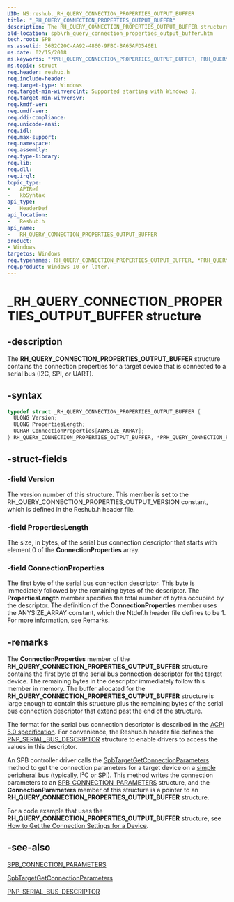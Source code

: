 ```yaml
---
UID: NS:reshub._RH_QUERY_CONNECTION_PROPERTIES_OUTPUT_BUFFER
title: "_RH_QUERY_CONNECTION_PROPERTIES_OUTPUT_BUFFER"
description: The RH_QUERY_CONNECTION_PROPERTIES_OUTPUT_BUFFER structure contains the connection properties for a target device that is connected to a serial bus (I2C, SPI, or UART).
old-location: spb\rh_query_connection_properties_output_buffer.htm
tech.root: SPB
ms.assetid: 36B2C20C-AA92-4860-9FBC-BA65AFD546E1
ms.date: 02/15/2018
ms.keywords: "*PRH_QUERY_CONNECTION_PROPERTIES_OUTPUT_BUFFER, PRH_QUERY_CONNECTION_PROPERTIES_OUTPUT_BUFFER, PRH_QUERY_CONNECTION_PROPERTIES_OUTPUT_BUFFER structure pointer [Buses], RH_QUERY_CONNECTION_PROPERTIES_OUTPUT_BUFFER, RH_QUERY_CONNECTION_PROPERTIES_OUTPUT_BUFFER structure [Buses], SPB.rh_query_connection_properties_output_buffer, _RH_QUERY_CONNECTION_PROPERTIES_OUTPUT_BUFFER, reshub/PRH_QUERY_CONNECTION_PROPERTIES_OUTPUT_BUFFER, reshub/RH_QUERY_CONNECTION_PROPERTIES_OUTPUT_BUFFER"
ms.topic: struct
req.header: reshub.h
req.include-header:
req.target-type: Windows
req.target-min-winverclnt: Supported starting with Windows 8.
req.target-min-winversvr:
req.kmdf-ver:
req.umdf-ver:
req.ddi-compliance:
req.unicode-ansi:
req.idl:
req.max-support:
req.namespace:
req.assembly:
req.type-library:
req.lib:
req.dll:
req.irql:
topic_type:
-	APIRef
-	kbSyntax
api_type:
-	HeaderDef
api_location:
-	Reshub.h
api_name:
-	RH_QUERY_CONNECTION_PROPERTIES_OUTPUT_BUFFER
product:
- Windows
targetos: Windows
req.typenames: RH_QUERY_CONNECTION_PROPERTIES_OUTPUT_BUFFER, *PRH_QUERY_CONNECTION_PROPERTIES_OUTPUT_BUFFER
req.product: Windows 10 or later.
---
```


# _RH_QUERY_CONNECTION_PROPERTIES_OUTPUT_BUFFER structure


## -description


The <b>RH_QUERY_CONNECTION_PROPERTIES_OUTPUT_BUFFER</b> structure contains the connection properties for a target device that is connected to a serial bus (I2C, SPI, or UART).


## -syntax


```cpp
typedef struct _RH_QUERY_CONNECTION_PROPERTIES_OUTPUT_BUFFER {
  ULONG Version;
  ULONG PropertiesLength;
  UCHAR ConnectionProperties[ANYSIZE_ARRAY];
} RH_QUERY_CONNECTION_PROPERTIES_OUTPUT_BUFFER, *PRH_QUERY_CONNECTION_PROPERTIES_OUTPUT_BUFFER;
```


## -struct-fields




### -field Version

The version number of this structure. This member is set to the RH_QUERY_CONNECTION_PROPERTIES_OUTPUT_VERSION constant, which is defined in the Reshub.h header file.


### -field PropertiesLength

The size, in bytes, of the serial bus connection descriptor that starts with element 0 of the <b>ConnectionProperties</b> array.


### -field ConnectionProperties

The first byte of the serial bus connection descriptor. This byte is immediately followed by the remaining bytes of the descriptor. The <b>PropertiesLength</b> member specifies the total number of bytes occupied by the descriptor. The definition of the <b>ConnectionProperties</b> member uses the ANYSIZE_ARRAY constant, which the Ntdef.h header file defines to be 1. For more information, see Remarks.


## -remarks



The <b>ConnectionProperties</b> member of the <b>RH_QUERY_CONNECTION_PROPERTIES_OUTPUT_BUFFER</b> structure contains the first byte of the serial bus connection descriptor for the target device. The remaining bytes in the descriptor immediately follow this member in memory. The buffer allocated for the <b>RH_QUERY_CONNECTION_PROPERTIES_OUTPUT_BUFFER</b> structure is large enough to contain this structure plus the remaining bytes of the serial bus connection descriptor that extend past the end of the structure.

The format for the serial bus connection descriptor is described in the [ACPI 5.0 specification](https://www.uefi.org/specifications). For convenience, the Reshub.h header file defines the  <a href="https://msdn.microsoft.com/library/windows/hardware/jj938062">PNP_SERIAL_BUS_DESCRIPTOR</a> structure to enable drivers to access the values in this descriptor.

An SPB controller driver calls the <a href="https://msdn.microsoft.com/library/windows/hardware/hh450926">SpbTargetGetConnectionParameters</a> method to get the connection parameters for a target device on a <a href="https://msdn.microsoft.com/2c660e14-5b27-4610-a328-735b07ed0773">simple peripheral bus</a> (typically, I²C or SPI). This method writes the connection parameters to an <a href="https://msdn.microsoft.com/library/windows/hardware/hh406204">SPB_CONNECTION_PARAMETERS</a> structure, and the <b>ConnectionParameters</b> member of this structure is a pointer to an <b>RH_QUERY_CONNECTION_PROPERTIES_OUTPUT_BUFFER</b> structure.

For a code example that uses the <b>RH_QUERY_CONNECTION_PROPERTIES_OUTPUT_BUFFER</b> structure, see <a href="https://msdn.microsoft.com/B614993A-0EA9-4B91-A336-80EEF9BE3E69">How to Get the Connection Settings for a Device</a>.




## -see-also

<a href="https://msdn.microsoft.com/library/windows/hardware/hh406204">SPB_CONNECTION_PARAMETERS</a>



<a href="https://msdn.microsoft.com/library/windows/hardware/hh450926">SpbTargetGetConnectionParameters</a>



<a href="https://msdn.microsoft.com/library/windows/hardware/jj938062">PNP_SERIAL_BUS_DESCRIPTOR</a>



 

 


